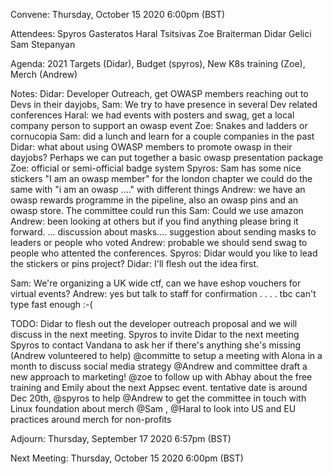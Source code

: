 Convene: Thursday, October 15 2020 6:00pm (BST)

Attendees: Spyros Gasteratos Haral Tsitsivas Zoe Braiterman Didar Gelici Sam Stepanyan

Agenda: 2021 Targets (Didar), Budget (spyros), New K8s training (Zoe), Merch (Andrew) 

Notes: 
Didar: Developer Outreach, get OWASP members reaching out to Devs in their dayjobs, 
Sam: We try to have presence in several Dev related conferences
Haral: we had events with posters and swag, get a local company person to support an owasp event
Zoe: Snakes and ladders or cornucopia
Sam: did a lunch and learn for a couple companies in the past
Didar: what about using OWASP members to promote owasp in their dayjobs? Perhaps we can put together a basic owasp presentation package
Zoe: official or semi-official badge system
Spyros: Sam has some nice stickers "I am an owasp member" for the london chapter we could do the same with "i am an owasp ...." with different things
Andrew: we have an owasp rewards programme in the pipeline, also an owasp pins and an owasp store. The committee could run this
Sam: Could we use amazon
Andrew: been looking at others but if you find anything please bring it forward.
... discussion about masks....
suggestion about sending masks to leaders or people who voted
Andrew: probable we should send swag to people who attented the conferences.
Spyros: Didar would you like to lead the stickers or pins project?
Didar: I'll flesh out the idea first.

Sam: We're organizing a UK wide ctf, can we have eshop vouchers for virtual events?
Andrew: yes but talk to staff for confirmation
.
.
.
.
tbc can't type fast enough :-( 


TODO: 
Didar to flesh out the developer outreach proposal and we will discuss in the next meeting.
Spyros to invite Didar to the next meeting
Spyros to contact Vandana to ask her if there's anything she's missing (Andrew volunteered to help)
@committe to setup a meeting with Alona in a month to discuss social media strategy
@Andrew and committee draft a new approach to marketing! 
@zoe to follow up with Abhay about the free training and Emily about the next Appsec event. tentative date is around Dec 20th, @spyros to help
@Andrew to get the committee in touch with Linux foundation about merch
@Sam , @Haral to look into US and EU practices around merch for non-profits


Adjourn: Thursday, September 17 2020 6:57pm (BST)

Next Meeting: Thursday, October 15 2020 6:00pm (BST)

